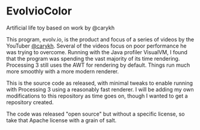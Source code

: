 # EvolvioColor
Artificial life toy based on work by @carykh

This program, evolv.io, is the product and focus of a series of videos by the YouTuber [@carykh](https://www.youtube.com/user/carykh/search?query=evolv.io). Several of the videos focus on poor performance he was trying to overcome. Running with the Java profiler VisualVM, I found that the program was spending the vast majority of its time rendering. Processing 3 still uses the AWT for rendering by default. Things run much more smoothly with a more modern renderer.

This is the source code as released, with minimal tweaks to enable running with Processing 3 using a reasonably fast renderer. I will be adding my own modifications to this repository as time goes on, though I wanted to get a repository created.

The code was released "open source" but without a specific license, so take that Apache license with a grain of salt.
